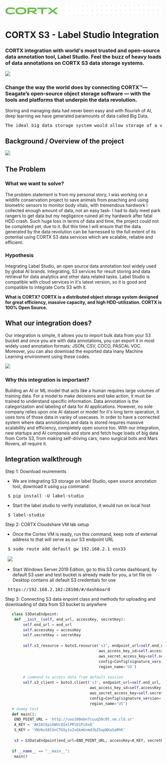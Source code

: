 <img src="https://github.com/Seagate/cortx/blob/main/doc/images/cortx-logo.png">

# CORTX S3 - Label Studio Integration

### CORTX integration with world's most trusted and open-source data annotation tool, Label Studio. Feel the buzz of heavy loads of data annotations on CORTX S3 data storage systems. 

<img src="https://github.com/vilaksh01/cortx/blob/main/doc/integrations/label-studioAPI/Images/Cortx.jpg">

### Change the way the world does by connecting CORTX™— Seagate’s open-source object storage software — with the tools and platforms that underpin the data revolution.

Storing and managing data had never been easy and with flourish of AI, deep learning we have generated paramounts of data called Big Data.

<pre>
The ideal big data storage system would allow storage of a virtually unlimited amount of data, cope both with high rates of random write and read access, flexibly and efficiently deal with a range of different data models, support both structured and unstructured data, and for privacy reasons, only work on encrypted data. Obviously, all these needs cannot be fully satisfied.
</pre>
 
## Background / Overview of the project
<img src="https://github.com/vilaksh01/cortx/blob/main/doc/integrations/label-studioAPI/Images/page3.jpg">

## The Problem

### What we want to solve?

The problem statement is from my personal story, I was working on a wildlife conservation project to save animals from poaching and using biometric sensors to monitor body vitals, with tremendous hardwork I collected enough amount of data, not an easy task- I had to daily meet park rangers to get data but my negligence ruined all my hardwork after fatal HDD crash. Such huge loss in terms of data and time, the project could not be completed yet, due to it. But this time I will ensure that the data generated by the data revolution can be harnessed to the full extent of its potential using CORTX S3 data services which are scalable, reliable and efficient.

### Hypothesis
Integrating Label Studio, an open source data annotation tool widely used by global AI brands. Integrating, S3 services for result storing and data retrieval for data analytics and other data related tasks. Label Studio is compatible with cloud services in it's latest version, so it is good and compatible to integrate Cortx S3 with it.

<b> What is CORTX? CORTX is a distributed object storage system designed for great efficiency, massive capacity, and high HDD-utilization. CORTX is 100% Open Source. </b>

## What our integration does?

Our integration is simple, it allows you to import bulk data from your S3 bucket and once you are with data annotations, you can export it in most widely used annotation formats: JSON, CSV, COCO, PASCAL VOC. Moreover, you can also download the exported data inany Machine Learning environment using these codes.

<img src="https://github.com/vilaksh01/cortx/blob/main/doc/integrations/label-studioAPI/Images/working.jpg">

### Why this integration is important?

Building an AI or ML model that acts like a human requires large volumes of training data. For a model to make decisions and take action, it must be trained to understand specific information. Data annotation is the categorization and labeling of data for AI applications. However, no sole company relies upon one AI dataset or model for it's long term operation, it uses tons of those data in variey of usecases. In order to have a connected system where data annotations and data is stored requires massive scalability and efficiency, completely open source too. With our integration, new startups and AI companeis and store and fetch huge loads of big data from Cortx S3, from making self-driving cars, nano surgical bots and Mars Rovers, all require it.

## Integration walkthrough

Step 1: Download reuirements
- We are integrating S3 storage on label Studio, open source annotation tool, download it using `pip` command:
<pre>
 $ pip install -U label-studio
</pre>
- Start the label studio to verify installation, it would run on local host
<pre>
 $ label-studio 
</pre>

Step 2: CORTX Cloudshare VM lab setup
- Once the Cortex VM is ready, run this command, keep note of external address to that will serve as our S3 endpoint URL
<pre>
 $ sudo route add default gw 192.168.2.1 ens33
 
 <img src="https://github.com/vilaksh01/cortx/blob/main/doc/integrations/label-studioAPI/Images/vmCortx.png">
</pre>
- Start Windows Server 2019 Edition, go to this S3 cortex dashboard, by default S3 user and test bucket is already made for you, a txt file on Desktop contains all default S3 credentials for use 
<pre>
 https://192.168.2.102:28100/#/dashboard
</pre>

Step 3: Connecting S3 data enpoint class and methods for uploading and downloading of data from S3 bucket to anywhere
```python
   class S3DataEndpoint:
    def __init__(self, end_url, accessKey, secretKey):
        self.end_url = end_url
        self.accessKey = accessKey
        self.secretKey = secretKey

        self.s3_resource = boto3.resource('s3', endpoint_url=self.end_url,
                                          aws_access_key_id=self.accessKey,
                                          aws_secret_access_key=self.secretKey,
                                          config=Config(signature_version='s3v4'),
                                          region_name='US')

        # command to access data from default session
        self.s3_client = boto3.client('s3', endpoint_url=self.end_url,
                                      aws_access_key_id=self.accessKey,
                                      aws_secret_access_key=self.secretKey,
                                      config=Config(signature_version='s3v4'),
                                      region_name='US')
   # dummy test                                 
   def main():
    END_POINT_URL = 'http://uvo100ebn7cuuq50c0t.vm.cld.sr'
    A_KEY = 'AKIAtEpiGWUcQIelPRlD1Pi6xQ'
    S_KEY = 'YNV6xS8lXnCTGSy1x2vGkmGnmdJbZSapNXaSaRhK'

    s3 = S3DataEndpoint(end_url=END_POINT_URL, accessKey=A_KEY, secretKey=S_KEY)
    
   if __name__ == "__main__":
    main()
```

